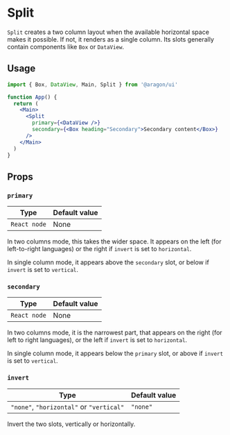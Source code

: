 # Split

`Split` creates a two column layout when the available horizontal space makes it possible. If not, it renders as a single column. Its slots generally contain components like `Box` or `DataView`.

## Usage

```jsx
import { Box, DataView, Main, Split } from '@aragon/ui'

function App() {
  return (
    <Main>
      <Split
        primary={<DataView />}
        secondary={<Box heading="Secondary">Secondary content</Box>}
      />
    </Main>
  )
}
```

## Props

### `primary`

| Type         | Default value |
| ------------ | ------------- |
| `React node` | None          |

In two columns mode, this takes the wider space. It appears on the left (for left-to-right languages) or the right if `invert` is set to `horizontal`.

In single column mode, it appears above the `secondary` slot, or below if `invert` is set to `vertical`.

### `secondary`

| Type         | Default value |
| ------------ | ------------- |
| `React node` | None          |

In two columns mode, it is the narrowest part, that appears on the right (for left to right languages), or the left if `invert` is set to `horizontal`.

In single column mode, it appears below the `primary` slot, or above if `invert` is set to `vertical`.

### `invert`

| Type                                     | Default value |
| ---------------------------------------- | ------------- |
| `"none"`, `"horizontal"` or `"vertical"` | `"none"`      |

Invert the two slots, vertically or horizontally.

